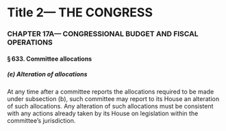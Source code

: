 
# Title 2— THE CONGRESS
### CHAPTER 17A— CONGRESSIONAL BUDGET AND FISCAL OPERATIONS
#### § 633. Committee allocations
##### (e) Alteration of allocations

At any time after a committee reports the allocations required to be made under subsection (b), such committee may report to its House an alteration of such allocations. Any alteration of such allocations must be consistent with any actions already taken by its House on legislation within the committee’s jurisdiction.
